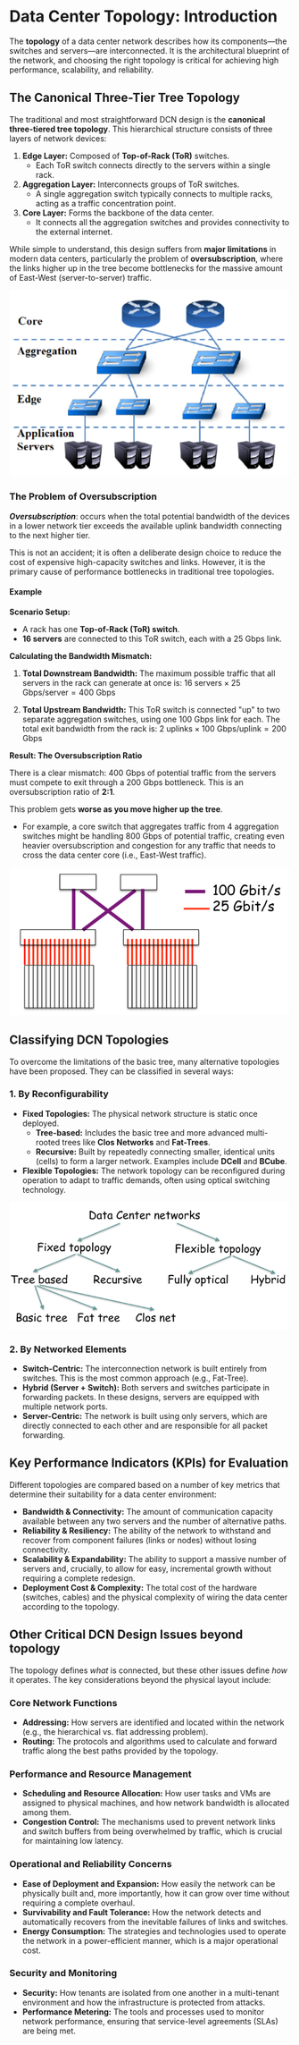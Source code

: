 # Data Center Topology: Introduction

The **topology** of a data center network describes how its components—the switches and servers—are interconnected. It is the architectural blueprint of the network, and choosing the right topology is critical for achieving high performance, scalability, and reliability.

## The Canonical Three-Tier Tree Topology

The traditional and most straightforward DCN design is the **canonical three-tiered tree topology**. This hierarchical structure consists of three layers of network devices:

1.  **Edge Layer:** Composed of **Top-of-Rack (ToR)** switches. 
    * Each ToR switch connects directly to the servers within a single rack.
2.  **Aggregation Layer:** Interconnects groups of ToR switches. 
    * A single aggregation switch typically connects to multiple racks, acting as a traffic concentration point.
3.  **Core Layer:** Forms the backbone of the data center. 
    * It connects all the aggregation switches and provides connectivity to the external internet.

While simple to understand, this design suffers from **major limitations** in modern data centers, particularly the problem of **oversubscription**, where the links higher up in the tree become bottlenecks for the massive amount of East-West (server-to-server) traffic.

![alt text](./images/three_tier_DC_topology.png)

### The Problem of Oversubscription

***Oversubscription***: occurs when the total potential bandwidth of the devices in a lower network tier exceeds the available uplink bandwidth connecting to the next higher tier. 

This is not an accident; it is often a deliberate design choice to reduce the cost of expensive high-capacity switches and links. However, it is the primary cause of performance bottlenecks in traditional tree topologies.

#### Example

**Scenario Setup:**
* A rack has one **Top-of-Rack (ToR) switch**.
* **16 servers** are connected to this ToR switch, each with a 25 Gbps link.

**Calculating the Bandwidth Mismatch:**

1.  **Total Downstream Bandwidth:** The maximum possible traffic that all servers in the rack can generate at once is:
    $16 \text{ servers} \times 25 \text{ Gbps/server} = 400 \text{ Gbps}$

2.  **Total Upstream Bandwidth:** This ToR switch is connected "up" to two separate aggregation switches, using one 100 Gbps link for each. The total exit bandwidth from the rack is:
    $2 \text{ uplinks} \times 100 \text{ Gbps/uplink} = 200 \text{ Gbps}$

**Result: The Oversubscription Ratio**

There is a clear mismatch: 400 Gbps of potential traffic from the servers must compete to exit through a 200 Gbps bottleneck. This is an oversubscription ratio of **2:1**.

This problem gets **worse as you move higher up the tree**. 
* For example, a core switch that aggregates traffic from 4 aggregation switches might be handling 800 Gbps of potential traffic, creating even heavier oversubscription and congestion for any traffic that needs to cross the data center core (i.e., East-West traffic).

![alt text](./images/oversubscription_example.png)

## Classifying DCN Topologies

To overcome the limitations of the basic tree, many alternative topologies have been proposed. They can be classified in several ways:

### 1. By Reconfigurability
* **Fixed Topologies:** The physical network structure is static once deployed.
    * **Tree-based:** Includes the basic tree and more advanced multi-rooted trees like **Clos Networks** and **Fat-Trees**.
    * **Recursive:** Built by repeatedly connecting smaller, identical units (cells) to form a larger network. Examples include **DCell** and **BCube**.
* **Flexible Topologies:** The network topology can be reconfigured during operation to adapt to traffic demands, often using optical switching technology.

![alt text](./images/taxonomy_DC_topol.png)

### 2. By Networked Elements
* **Switch-Centric:** The interconnection network is built entirely from switches. This is the most common approach (e.g., Fat-Tree).
* **Hybrid (Server + Switch):** Both servers and switches participate in forwarding packets. In these designs, servers are equipped with multiple network ports.
* **Server-Centric:** The network is built using only servers, which are directly connected to each other and are responsible for all packet forwarding.

## Key Performance Indicators (KPIs) for Evaluation

Different topologies are compared based on a number of key metrics that determine their suitability for a data center environment:

* **Bandwidth & Connectivity:** The amount of communication capacity available between any two servers and the number of alternative paths.
* **Reliability & Resiliency:** The ability of the network to withstand and recover from component failures (links or nodes) without losing connectivity.
* **Scalability & Expandability:** The ability to support a massive number of servers and, crucially, to allow for easy, incremental growth without requiring a complete redesign.
* **Deployment Cost & Complexity:** The total cost of the hardware (switches, cables) and the physical complexity of wiring the data center according to the topology.

## Other Critical DCN Design Issues beyond topology

The topology defines *what* is connected, but these other issues define *how* it operates. The key considerations beyond the physical layout include:

### Core Network Functions
* **Addressing:** How servers are identified and located within the network (e.g., the hierarchical vs. flat addressing problem).
* **Routing:** The protocols and algorithms used to calculate and forward traffic along the best paths provided by the topology.

### Performance and Resource Management
* **Scheduling and Resource Allocation:** How user tasks and VMs are assigned to physical machines, and how network bandwidth is allocated among them.
* **Congestion Control:** The mechanisms used to prevent network links and switch buffers from being overwhelmed by traffic, which is crucial for maintaining low latency.

### Operational and Reliability Concerns
* **Ease of Deployment and Expansion:** How easily the network can be physically built and, more importantly, how it can grow over time without requiring a complete overhaul.
* **Survivability and Fault Tolerance:** How the network detects and automatically recovers from the inevitable failures of links and switches.
* **Energy Consumption:** The strategies and technologies used to operate the network in a power-efficient manner, which is a major operational cost.

### Security and Monitoring
* **Security:** How tenants are isolated from one another in a multi-tenant environment and how the infrastructure is protected from attacks.
* **Performance Metering:** The tools and processes used to monitor network performance, ensuring that service-level agreements (SLAs) are being met.